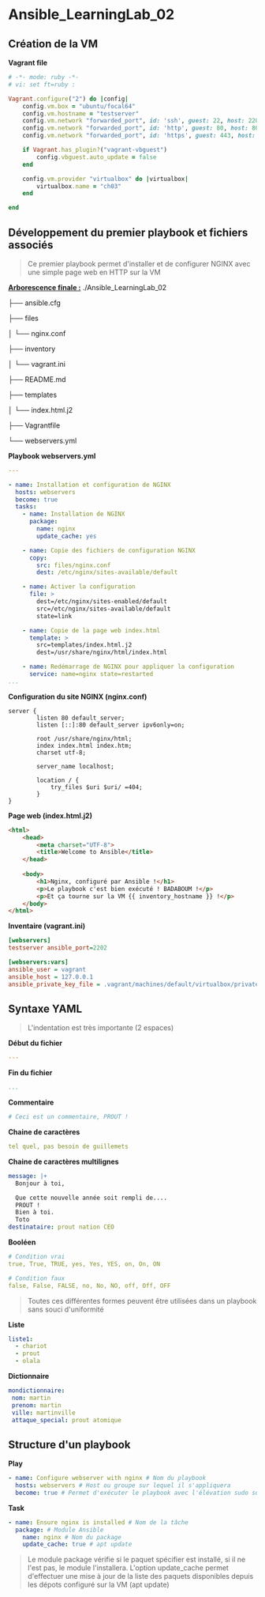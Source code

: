 # Ansible_LearningLab_02

## Création de la VM

**Vagrant file**

```ruby
# -*- mode: ruby -*-
# vi: set ft=ruby :

Vagrant.configure("2") do |config|
	config.vm.box = "ubuntu/focal64"
	config.vm.hostname = "testserver"
	config.vm.network "forwarded_port", id: 'ssh', guest: 22, host: 2202, host_ip: "127.0.0.1", auto_correct: false
	config.vm.network "forwarded_port", id: 'http', guest: 80, host: 8080, host_ip: "127.0.0.1"
	config.vm.network "forwarded_port", id: 'https', guest: 443, host: 8443, host_ip: "127.0.0.1"

	if Vagrant.has_plugin?("vagrant-vbguest")
		config.vbguest.auto_update = false
	end

	config.vm.provider "virtualbox" do |virtualbox|
		virtualbox.name = "ch03"
	end

end
```

## Développement du premier playbook et fichiers associés

>Ce premier playbook permet d'installer et de configurer NGINX avec une simple page web en HTTP sur la VM

 **<u>Arborescence finale :</u>**
./Ansible_LearningLab_02

├── ansible.cfg

├── files

│   └── nginx.conf

├── inventory

│   └── vagrant.ini

├── README.md

├── templates

│   └── index.html.j2

├── Vagrantfile

└── webservers.yml

**Playbook webservers.yml**

```yaml
---

- name: Installation et configuration de NGINX
  hosts: webservers
  become: true
  tasks:
    - name: Installation de NGINX
      package: 
        name: nginx
        update_cache: yes

    - name: Copie des fichiers de configuration NGINX
      copy:
        src: files/nginx.conf
        dest: /etc/nginx/sites-available/default

    - name: Activer la configuration
      file: >
        dest=/etc/nginx/sites-enabled/default
        src=/etc/nginx/sites-available/default
        state=link

    - name: Copie de la page web index.html
      template: >
        src=templates/index.html.j2
        dest=/usr/share/nginx/html/index.html

    - name: Redémarrage de NGINX pour appliquer la configuration
      service: name=nginx state=restarted
...
```

**Configuration du site NGINX (nginx.conf)**

```nginx
server {
		listen 80 default_server;
		listen [::]:80 default_server ipv6only=on;

		root /usr/share/nginx/html;
		index index.html index.htm;
		charset utf-8;

		server_name localhost;

		location / {
			try_files $uri $uri/ =404;
		}
}
```

**Page web (index.html.j2)**

```html
<html>
    <head>
        <meta charset="UTF-8">
        <title>Welcome to Ansible</title>
    </head>
    
    <body>
        <h1>Nginx, configuré par Ansible !</h1>
        <p>Le playbook c'est bien exécuté ! BADABOUM !</p>
        <p>Et ça tourne sur la VM {{ inventory_hostname }} !</p>
    </body>
</html>
```

**Inventaire (vagrant.ini)**

```ini
[webservers]
testserver ansible_port=2202

[webservers:vars]
ansible_user = vagrant
ansible_host = 127.0.0.1
ansible_private_key_file = .vagrant/machines/default/virtualbox/private_key
```


## Syntaxe YAML

> L'indentation est très importante (2 espaces)

**Début du fichier**

```yaml
---
```

**Fin du fichier**

```yaml
...
```

**Commentaire**

```yaml
# Ceci est un commentaire, PROUT !
```

**Chaine de caractères**

```yaml
tel quel, pas besoin de guillemets
```

**Chaine de caractères multilignes**

```yaml
message: |+
  Bonjour à toi,

  Que cette nouvelle année soit rempli de....
  PROUT !
  Bien à toi.
  Toto
destinataire: prout nation CEO
```

**Booléen**

```yaml
# Condition vrai
true, True, TRUE, yes, Yes, YES, on, On, ON

# Condition faux
false, False, FALSE, no, No, NO, off, Off, OFF
```

> Toutes ces différentes formes peuvent être utilisées dans un playbook sans souci d'uniformité

**Liste**

```yaml
liste1:
  - chariot
  - prout
  - olala
```

**Dictionnaire**

```yaml
mondictionnaire:
 nom: martin
 prenom: martin
 ville: martinville
 attaque_special: prout atomique
```



## Structure d'un playbook

**Play**

```yaml
- name: Configure webserver with nginx # Nom du playbook
  hosts: webservers # Host ou groupe sur lequel il s'appliquera
  become: true # Permet d'exécuter le playbook avec l'élévation sudo sur la vm, peut spécifier sur les tasks
```

**Task**

```yaml
- name: Ensure nginx is installed # Nom de la tâche
  package: # Module Ansible
    name: nginx # Nom du package
    update_cache: true # apt update
```

>  Le module package vérifie si le paquet spécifier est installé, si il ne l'est pas, le module l'installera.
>  L'option update_cache permet d'effectuer une mise à jour de la liste des paquets disponibles depuis les dépots configuré sur la VM (apt update)